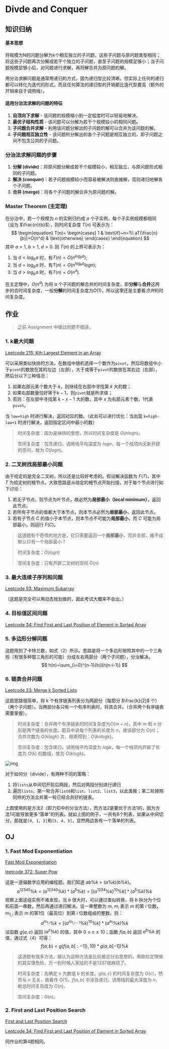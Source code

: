 # Divde and Conquer

## 知识归纳

#### 基本思想

将规模为N的问题分解为k个相互独立的子问题，这些子问题与原问题类型相同；将这些子问题再次分解成若干个独立的子问题，直至子问题的规模足够小；当子问题规模足够小后，对问题进行求解，再将解合并为原问题的解。

用分治求解问题是通常用递归的方式，因为递归型比较清晰。但实际上任何的递归都可以转化为迭代的形式，而且任何算法的递归型的开销都比迭代型要高（额外的开销来自于调用栈）。

#### 适用分治法求解的问题的特征

1. **自顶向下求解** - 该问题的规模缩小到一定程度时可以轻易地解决。
2. **最优子结构性质** - 该问题可以分解为若干个规模较小的相同问题。
3. **子问题合并求解** - 利用该问题分解出的子问题的解可以合并为该问题的解。
4. **子问题相互独立性** - 该问题所分解出的各个子问题是相互独立的，即子问题之间不包含公共的子问题。

### 分治法求解问题的步骤

1. **分解 (divide)**：将原问题分解成若干个规模较小，相互独立，与原问题形式相同的子问题。
2. **解决 (conquer)**：若子问题规模较小而容易被解决则直接解，否则递归地解各个子问题。
3. **合并 (merge)**：将各个子问题的解合并为原问题的解。

### Master Theorem (主定理)

在分治中，若一个规模为 $n$ 的实例归约成 $a$ 个子实例，每个子实例规模都相同（设为 $\frac{n}{b}$），则时间复杂度 $T(n)$ 可表示为：
$$
\begin{equation}
    T(n)=
    \begin{cases}
    	1 & \text{if}~n=1\\
    	aT(\frac{n}{b})+O(n^d) & \text{otherwise}
    \end{cases}
\end{equation}
$$
其中 $a>1$, $b>1$, $d>0$. 则 $T(n)$ 的上界可表示为：

1. 当 $d<log_ba$ 时，有$T(n)=O(n^{log_ba})$;
2. 当 $d=log_ba$ 时，有$T(n)=O(n^{log_ba}logn)$;
3. 当 $d>log_ba$ 时，有$T(n)=O(n^d)$.

在主定理中，$O(n^d)$ 为将 $a$ 个子问题的解合并的时间复杂度，即**分解**与**合并**这两步的合时间复杂度，一般**分解**的时间复杂度为$O(1)$，所以这里还是主要看$合并$的时间复杂度。

## 作业

> 之前 Assignment 中做过的题不细讲。

### 1. k最大问题

[Leetcode 215: Kth Largest Element in an Array](https://leetcode.com/problems/kth-largest-element-in-an-array/)

可以采用类似快排的方法，在数组中随机选择一个数作为`pivot`，然后将数组中小于`pivot`的数放在其的左边（左部），大于或等于`pivot`的数放在其右边（右部），然后分以下三种情况：

1. 如果右部元素个数大于 $k$，则继续在右部中寻找第 $k$ 大的数；
2. 如果右部数量恰好等于$k-1$，则`pivot`就是所求值；
3. 否则：在左部中寻找第 $k-x-1$ 大的数，其中 $x$ 为右部元素个数，1代表`pivot`。

当 `low=high` 时进行解决，返回对应的数。（此处可以进行优化：当出现 `k=high-low+1` 时进行解决，返回指定区间中最小的数）

> 时间复杂度：因为是快排的思想，所以时间复杂度是 $O(nlogn)$。
>
> 空间复杂度：包含递归，调用栈平均深度为 $logn$，每一个栈项内无新开辟的空间，故为 $O(logn)$。

### 2. 二叉树找局部最小问题

由于给定的是完全二叉树，所以还是比较好考虑的。假设解决函数为 $F(T)$，其中 $T$ 为给定树的根节点。大致思路是从给定的根节点开始扫描，对于每个节点进行如下讨论：

1. 若无子节点，则节点为叶节点，故必然为**局部最小（local minimum）**，返回此节点。
1. 若所有子节点的值都大于本节点，则本节点必然为**局部最小**，返回此节点。
2. 若有子节点 $C$ 的值小于本节点，则本节点不可能为**局部最小**，而 $C$ 可能为局部最小，则运行 $F(C)$。

> 这道题有个奇怪的地方是，它只需要返回一个**局部最小**，而非全部，难不成默认只有一个局部最小？
>
> 时间复杂度：$O(logn)$
>
> 空间复杂度：只有开辟二叉树的空间 $O(n)$

### 3. 最大连续子序列和问题

[Leetcode 53: Maximum Subarray](https://leetcode.com/problems/maximum-subarray/)

（这题是完全可以用动态规划做的，因此考试大概率不会出。）

### 4. 目标值区间问题

[Leetcode 34: Find First and Last Position of Element in Sorted Array](https://leetcode.com/problems/find-first-and-last-position-of-element-in-sorted-array/)

### 5. 多边形分解问题

这题用到了卡特兰数，如式（2）所示。思路是将一个多边形按照其中的一个三角形（有很多种取三角形的可能）分成左右两部分（两个子问题），分治解决。
$$
h(n)=\sum_{i=0}^{n-1}{h(i)h(n-i-1)}
$$

### 6. 链表合并问题

[Leetcode 23: Merge k Sorted Lists](https://leetcode.com/problems/merge-k-sorted-lists/)

这题思路很简单，将 k 个有序链表列表分为两部分（每部分 $\frac{k}{2}$ 个）（两个子问题）。当两部分各只有一个有序列表时，将其合并。（合并两个有序链表需要掌握）。

> 时间复杂度：合并两个有序链表的时间复杂度为$O(m+n)$，其中 $m$ 和 $n$ 分别是两个链表的长度。题目中说每个列表的长度为 $n$，故该部分为 $O(n)$；合并次数为 $O(klogk)$ 次，相乘得到：$O(knlogk)$。
>
> 空间复杂度：包含递归，调用栈平均深度为 $logk$，每一个栈项内开辟了长度为 $O(k)$ 的数组，故为 $O(klogk)$。

![img](https://pic.leetcode-cn.com/6f70a6649d2192cf32af68500915d84b476aa34ec899f98766c038fc9cc54662-image.png)

对于如何分（divide），有两种不同的策略：

1. 将`lists`从中间切开前后两段，然后对两段分别进行递归
2. 遍历`lists`，第一轮合并`list0`和`list`、`list2`、`list3`，以此类推；第二轮按照同样的方法合并第一轮已经合并好的链表。

上图使用的是方法2（即力扣中的分治方法），而方法2是要优于方法1的，因为方法1可能导致更多“落单”的列表。就如上图的例子，一共有6个列表，如果从中间切分，那就是`[0, 1, 2]`和`[3, 4, 5]`，显然两边各有一个落单的列表。

## OJ

### 1. Fast Mod Exponentiation

[Fast Mod Exponentiation](http://124.16.71.58:81/problem/93)

[leetcode 372: Super Pow](https://leetcode.com/problems/super-pow/)

这是一道偏数学应用的编程题。我们知道 $ab\%k=(a\%k)(b\%k)%k$。
$$
a^{12345}\%k=(a^{12340}\%k)*(a^5\%k)=[(a^{1234}\%k)^{10}\%k]*(a^5\%k)\%k
$$
观察上面这组实例不难发现，当 $b$ 很大时，可以通过类似转换，将 $b$ 拆分为个位和前面一串数，然后再通过递归解决。设一串整数为 $m$, $m_i$ 表示 $m$ 的第 $i$ 位数，$m_{1,i}$ 表示 $m$ 的第1位（最高位）到第 $i$ 位数组成的整数。则：
$$
a^{m_{1,i}}\%k=[(a^{m_{1,i-1}}\%k)^{10}\%k]*(a^{m_i}\%k)\%k
$$
设函数 $g(a,c)$ 返回 $(a^c\%k)$ 的值，其中 $0 \le c \le 10$；函数 $f(a,b)$ 返回 $a^b\%k$ 的值，通过式（4）可得：
$$
f(a,b)=g(f(a,b[:-1]),10)*g(a,b[-1])\%k
$$

> 这道题有很多方法，我认为这种方法是比较接近分治思想的。用欧拉定理做的其实很危险，万一到时候人家给的不是1337就麻烦了。
>
> 时间复杂度：先确定 $n$ 为数组 $b$ 的长度。$g(a,c)$ 的时间复杂度为 $O(c)$，然而与 $n$ 无关，故看作 $O(1)$。$f(a,b)$ 中涉及递归，调用栈的最大深度为 $n$，故总时间复杂度为 $O(n)$。
>
> 空间复杂度：$O(n)$。 

### 2. First and Last Position Search

[First and Last Position Search](http://124.16.71.58:81/problem/94)

[Leetcode 34: Find First and Last Position of Element in Sorted Array](https://leetcode.com/problems/find-first-and-last-position-of-element-in-sorted-array/)

同作业的第4题相同。
